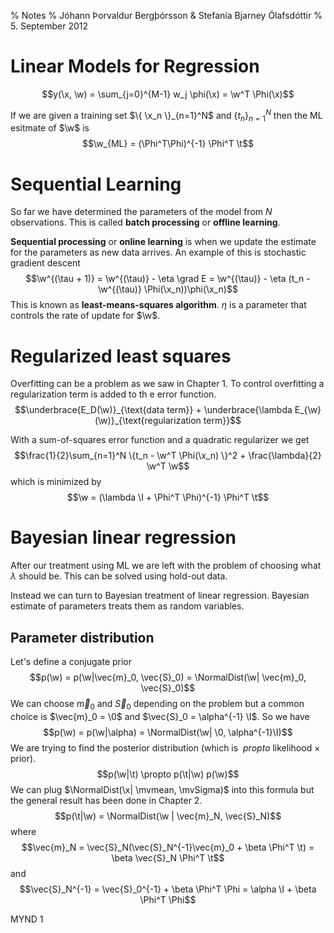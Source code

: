 % Notes
% Jóhann Þorvaldur Bergþórsson & Stefanía Bjarney Ólafsdóttir
% 5. September 2012

# Linear Models for Regression

$$y(\x, \w) = \sum_{j=0}^{M-1} w_j \phi(\x) = \w^T \Phi(\x)$$

If we are given a training set $\{ \x_n \}_{n=1}^N$ and $\{ t_n \}_{n=1}^N$ then the ML esitmate of $\w$ is
$$\w_{ML} = (\Phi^T\Phi)^{-1} \Phi^T \t$$

# Sequential Learning

So far we have determined the parameters of the model from $N$ observations. This is called **batch processing** or **offline learning**.

**Sequential processing** or **online learning** is when we update the estimate for the parameters as new data arrives. An example of this is stochastic gradient descent
$$\w^{(\tau + 1)} = \w^{(\tau)} - \eta \grad E = \w^{(\tau)} - \eta (t_n - \w^{(\tau)} \Phi(\x_n))\phi(\x_n)$$
This is known as **least-means-squares algorithm**. $\eta$ is a parameter that controls the rate of update for $\w$.

# Regularized least squares

Overfitting can be a problem as we saw in Chapter 1. To control overfitting a regularization term is added to th e error function.
$$\underbrace{E_D(\w)}_{\text{data term}} + \underbrace{\lambda E_{\w}(\w)}_{\text{regularization term}}$$

With a sum-of-squares error function and a quadratic regularizer we get
$$\frac{1}{2}\sum_{n=1}^N \{t_n - \w^T \Phi(\x_n) \}^2 + \frac{\lambda}{2} \w^T \w$$
which is minimized by
$$\w = (\lambda \I + \Phi^T \Phi)^{-1} \Phi^T \t$$

# Bayesian linear regression

After our treatment using ML we are left with the problem of choosing what $\lambda$ should be. This can be solved using hold-out data.

Instead we can turn to Bayesian treatment of linear regression. Bayesian estimate of parameters treats them as random variables.

## Parameter distribution

Let's define a conjugate prior
$$p(\w) = p(\w|\vec{m}_0, \vec{S}_0) = \NormalDist(\w| \vec{m}_0, \vec{S}_0)$$
We can choose $\vec{m}_0$ and $\vec{S}_0$ depending on the problem but a common choice is $\vec{m}_0 = \0$ and $\vec{S}_0 = \alpha^{-1} \I$. So we have
$$p(\w) = p(\w|\alpha) = \NormalDist(\w| \0, \alpha^{-1}\I)$$
We are trying to find the posterior distribution (which is $\   propto$ likelihood $\times$ prior).
$$p(\w|\t) \propto p(\t|\w) p(\w)$$
We can plug $\NormalDist(\x| \mvmean, \mvSigma)$ into this formula but the general result has been done in Chapter 2.
$$p(\t|\w) = \NormalDist(\w | \vec{m}_N, \vec{S}_N)$$
where
$$\vec{m}_N = \vec{S}_N(\vec{S}_N^{-1}\vec{m}_0 + \beta \Phi^T \t) = \beta \vec{S}_N \Phi^T \t$$
and
$$\vec{S}_N^{-1} = \vec{S}_0^{-1} + \beta \Phi^T \Phi = \alpha \I + \beta \Phi^T \Phi$$

MYND 1
